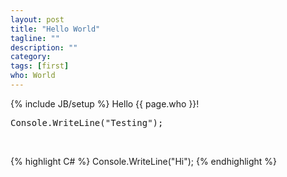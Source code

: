 ```yaml
---
layout: post
title: "Hello World"
tagline: ""
description: ""
category: 
tags: [first]
who: World
---
```

{% include JB/setup %}
Hello {{ page.who }}!

<pre>
Console.WriteLine("Testing");
</pre>

<br/>

{% highlight C# %}
Console.WriteLine("Hi");
{% endhighlight %}


